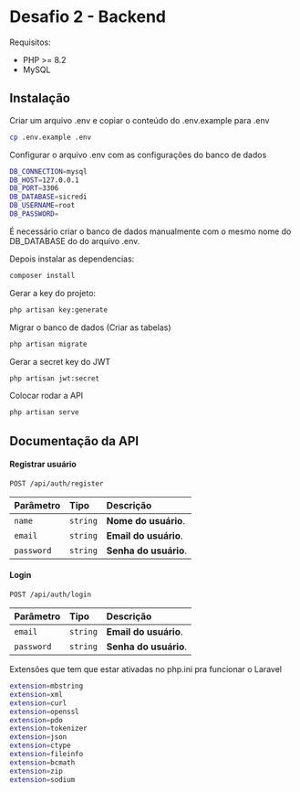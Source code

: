 
# Desafio 2 - Backend

Requisitos:
* PHP >= 8.2
* MySQL


## Instalação

Criar um arquivo .env e copiar o conteúdo do .env.example para .env

```bash
cp .env.example .env
```

Configurar o arquivo .env com as configurações do banco de dados

```bash
DB_CONNECTION=mysql
DB_HOST=127.0.0.1
DB_PORT=3306
DB_DATABASE=sicredi
DB_USERNAME=root
DB_PASSWORD=
```

É necessário criar o banco de dados manualmente com o mesmo nome do DB_DATABASE do do arquivo .env.

Depois instalar as dependencias:


```bash
composer install
```
Gerar a key do projeto:

```bash
php artisan key:generate
```
Migrar o banco de dados (Criar as tabelas)

```bash
php artisan migrate
```

Gerar a secret key do JWT

```bash
php artisan jwt:secret
```

Colocar rodar a API

```bash
php artisan serve
```
## Documentação da API

#### Registrar usuário

```http
POST /api/auth/register
```

| Parâmetro   | Tipo       | Descrição                           |
| :---------- | :--------- | :---------------------------------- |
| `name` | `string` | **Nome do usuário**.  |
| `email` | `string` | **Email do usuário**.  |
| `password` | `string` | **Senha do usuário**.  |

#### Login

```http
POST /api/auth/login
```

| Parâmetro   | Tipo       | Descrição                           |
| :---------- | :--------- | :---------------------------------- |
| `email` | `string` | **Email do usuário**.  |
| `password` | `string` | **Senha do usuário**.  |


Extensões que tem que estar ativadas no php.ini pra funcionar o Laravel
```bash
extension=mbstring
extension=xml
extension=curl
extension=openssl
extension=pdo
extension=tokenizer
extension=json
extension=ctype
extension=fileinfo
extension=bcmath
extension=zip
extension=sodium

```
